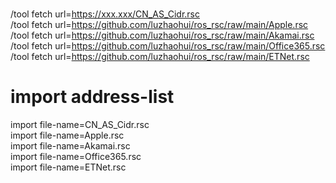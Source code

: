 # 

/tool fetch url=https://xxx.xxx/CN_AS_Cidr.rsc <br>
/tool fetch url=https://github.com/luzhaohui/ros_rsc/raw/main/Apple.rsc <br>
/tool fetch url=https://github.com/luzhaohui/ros_rsc/raw/main/Akamai.rsc <br>
/tool fetch url=https://github.com/luzhaohui/ros_rsc/raw/main/Office365.rsc <br>
/tool fetch url=https://github.com/luzhaohui/ros_rsc/raw/main/ETNet.rsc <br>

# import address-list

import file-name=CN_AS_Cidr.rsc <br>
import file-name=Apple.rsc <br>
import file-name=Akamai.rsc <br>
import file-name=Office365.rsc <br>
import file-name=ETNet.rsc <br>
